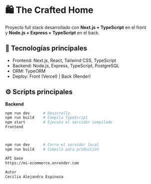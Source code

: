 # 🛍️ The Crafted Home

Proyecto full stack desarrollado con **Next.js + TypeScript** en el front  
y **Node.js + Express + TypeScript** en el back.

## 🚀 Tecnologías principales
- Frontend: Next.js, React, Tailwind CSS, TypeScript  
- Backend: Node.js, Express, TypeScript, PostgreSQL  
- ORM: TypeORM  
- Deploy: Front (Vercel) | Back (Render)

## ⚙️ Scripts principales
**Backend**
```bash
npm run dev      # Desarrollo
npm run build    # Compila TypeScript
npm start        # Ejecuta el servidor compilado
Frontend



npm run dev      # Corre el servidor local
npm run build    # Compila para producción

API base
https://mi-ecommerce.onrender.com
 
Autor
Cecilia Alejandra Espinoza